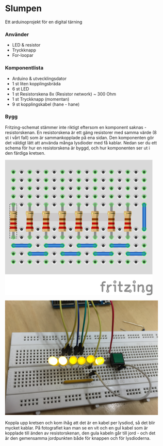 # Slumpen
Ett arduinoprojekt för en digital tärning

### Använder

 * LED & resistor
 * Tryckknapp
 * For-loopar

### Komponentlista

 * Arduino & utvecklingsdator
 * 1 st liten kopplingsbräda
 * 6 st LED
 * 1 st Resistorskena 8x (Resistor network) ~ 300 Ohm
 * 1 st Tryckknapp (momentan)
 * 9 st kopplingskabel (hane - hane)

### Bygg

Fritzing-schemat stämmer inte riktigt eftersom en komponent saknas - resistorskenan.
En resistorskena är ett gäng resistorer med samma värde (8 st i vårt fall) som är sammankopplade på ena sidan. Den komponenten gör det väldigt lätt att använda många lysdioder med få kablar. Nedan ser du ett schema för hur en resistorskena är byggd, och hur komponenten ser ut i den färdiga kretsen.

![Schema för resistorskena](https://github.com/Digitalverkstan/slumpen/blob/master/img/resistor_network.png)

![Kretsen](https://github.com/Digitalverkstan/slumpen/blob/master/img/circuit.png)

Koppla upp kretsen och kom ihåg att det är en kabel per lysdiod, så det blir mycket kablar. På fotografiet kan man se en vit och en gul kabel som är kopplade till änden av resistorskenan, den gula kabeln går till jord - och det är den gemensamma jordpunkten både för knappen och för lysdioderna.
